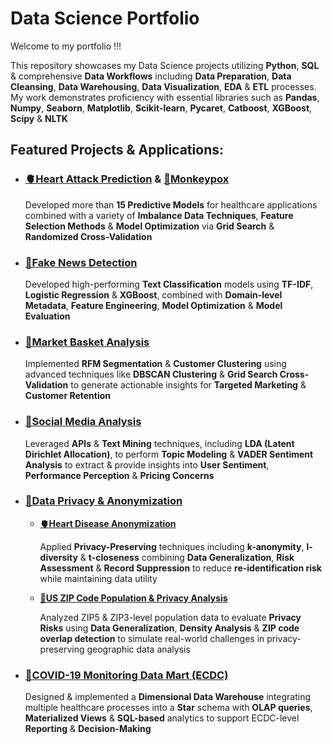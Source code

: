 # Data Science Portfolio
Welcome to my portfolio !!! 

This repository showcases my Data Science projects utilizing **Python**, **SQL** & comprehensive **Data Workflows** including **Data Preparation**, **Data Cleansing**, **Data Warehousing**, **Data Visualization**, **EDA** & **ETL** processes. My
work demonstrates proficiency with essential libraries such as **Pandas**, **Numpy**, **Seaborn**, **Matplotlib**, **Scikit-learn**, **Pycaret**, **Catboost**, **XGBoost**, **Scipy** & **NLTK**

## Featured Projects & Applications:

  - ### [**🫀Heart Attack Prediction**](https://github.com/Nikandroyxa/Portfolio/tree/main/002_Dissertation%20-%20Heart%20Attack%20Prediction) & [**🦠Monkeypox**](https://github.com/Nikandroyxa/Portfolio/tree/main/005_Monkeypox%20(MPOX))
    
     Developed more than **15 Predictive Models** for healthcare applications combined with a variety of **Imbalance Data Techniques**, **Feature Selection Methods** & **Model Optimization** via **Grid Search** & **Randomized Cross-Validation**

  - ### [**🧩Fake News Detection**](https://github.com/Nikandroyxa/Portfolio/tree/main/003_Fake%20News%20Detection%20with%20Text%20Classification)

    Developed high-performing **Text Classification** models using **TF-IDF**, **Logistic Regression** & **XGBoost**, combined with **Domain-level Metadata**, **Feature Engineering**, **Model Optimization** & **Model Evaluation**
     

  - ### [**🧺Market Basket Analysis**](https://github.com/Nikandroyxa/Portfolio/tree/main/004_Market%20Analysis%20-%20Customer%20Segmentation%20-%20RFM)

    Implemented **RFM Segmentation** & **Customer Clustering** using advanced techniques like **DBSCAN Clustering** & **Grid Search Cross-Validation** to generate actionable insights for **Targeted Marketing** & **Customer Retention**

  - ### [**📱Social Media Analysis**](https://github.com/Nikandroyxa/Portfolio/tree/main/006_Social%20Media%20Analysis)

    Leveraged **APIs** & **Text Mining** techniques, including **LDA (Latent Dirichlet Allocation)**, to perform **Topic Modeling** & **VADER Sentiment Analysis** to extract & provide insights into **User Sentiment**, **Performance Perception** & **Pricing Concerns**

  - ### [**🔐Data Privacy** & **Anonymization**](https://github.com/Nikandroyxa/Portfolio/tree/main/007_Data%20Privacy)

    - [**🫀Heart Disease Anonymization**](https://github.com/Nikandroyxa/Portfolio/tree/main/007_Data%20Privacy/Heart%20Disease%20Anonymization)

      Applied **Privacy-Preserving** techniques including **k-anonymity**, **l-diversity** & **t-closeness** combining **Data Generalization**, **Risk Assessment** & **Record Suppression** to reduce **re-identification risk** while maintaining data utility
      
    - [**📍US ZIP Code Population & Privacy Analysis**](https://github.com/Nikandroyxa/Portfolio/tree/main/007_Data%20Privacy/US%20ZIP%20Code%20Population%20%26%20Privacy%20Analysis)

      Analyzed ZIP5 & ZIP3-level population data to evaluate **Privacy Risks** using **Data Generalization**, **Density Analysis** & **ZIP code overlap detection** to simulate real-world challenges in privacy-preserving geographic data analysis
    
  - ### [**🦠COVID-19 Monitoring Data Mart (ECDC)**](https://github.com/Nikandroyxa/Portfolio/tree/main/008_COVID-19%20Monitoring%20Data%20Mart%20(ECDC))

    Designed & implemented a **Dimensional Data Warehouse** integrating multiple healthcare processes into a **Star** schema with **OLAP queries**, **Materialized Views** & **SQL-based** analytics to support ECDC-level **Reporting** & **Decision-Making**

